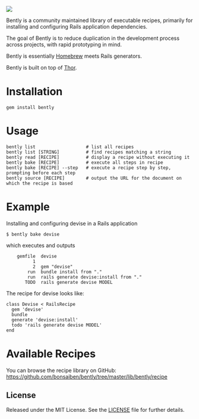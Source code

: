 [<img src="https://secure.travis-ci.org/bonsaiben/bently.png">](http://travis-ci.org/bonsaiben/bently)

Bently is a community maintained library of executable recipes, primarily for installing and configuring Rails application dependencies.

The goal of Bently is to reduce duplication in the development process across projects, with rapid prototyping in mind.

Bently is essentially [Homebrew](https://github.com/mxcl/homebrew) meets Rails generators.

Bently is built on top of [Thor](https://github.com/wycats/thor).


Installation
============

    gem install bently


Usage
=====

    bently list                   # list all recipes
    bently list [STRING]          # find recipes matching a string
    bently read [RECIPE]          # display a recipe without executing it
    bently bake [RECIPE]          # execute all steps in recipe
    bently bake [RECIPE] --step   # execute a recipe step by step, prompting before each step
    bently source [RECIPE]        # output the URL for the document on which the recipe is based


Example
=======

Installing and configuring devise in a Rails application

    $ bently bake devise
    
which executes and outputs

        gemfile  devise
              1  
              2  gem "devise"
            run  bundle install from "."
            run  rails generate devise:install from "."
           TODO  rails generate devise MODEL

The recipe for devise looks like:

    class Devise < RailsRecipe
      gem 'devise'
      bundle
      generate 'devise:install'
      todo 'rails generate devise MODEL'
    end


Available Recipes
=================

You can browse the recipe library on GitHub: https://github.com/bonsaiben/bently/tree/master/lib/bently/recipe


License
-------
Released under the MIT License.  See the [LICENSE][] file for further details.

[license]: LICENSE

